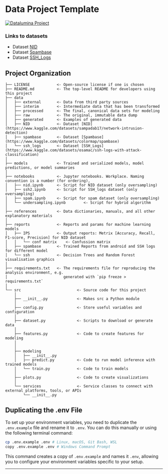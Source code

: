 # Data Project Template

<a target="_blank" href="https://datalumina.com/">
    <img src="https://img.shields.io/badge/Datalumina-Project%20Template-2856f7" alt="Datalumina Project" />
</a>

### Links to datasets
* Dataset [NID](https://www.kaggle.com/datasets/sampadab17/network-intrusion-detection)<br />
* Dataset [Spambase](https://www.kaggle.com/datasets/colormap/spambase)<br />
* Dataset [SSH_Logs](https://www.kaggle.com/datasets/osamac/ssh-logs-with-attack-classification)<br />

## Project Organization

```
├── LICENSE            <- Open-source license if one is chosen
├── README.md          <- The top-level README for developers using this project
├── data
│   ├── external       <- Data from third party sources
│   ├── interim        <- Intermediate data that has been transformed
│   ├── processed      <- The final, canonical data sets for modeling
│   ├── raw            <- The original, immutable data dump
│   ├── generated      <- Examples of generated data 
│   ├── NID            <- Dataset [NID](https://www.kaggle.com/datasets/sampadab17/network-intrusion-detection)
│   ├── spambase       <- Dataset [Spambase](https://www.kaggle.com/datasets/colormap/spambase)
│   └── ssh_logs       <- Dataset [SSH_Logs](https://www.kaggle.com/datasets/osamac/ssh-logs-with-attack-classification) 
│
├── models             <- Trained and serialized models, model predictions, or model summaries
│
├── notebooks          <- Jupyter notebooks. Workplace. Naming convention is a number (for ordering),
│   ├── nid.ipynb      <- Script for NID dataset (only oversampling)
│   ├── ssh2.ipynb     <- Script for SSH_logs dataset (only oversampling)
│   ├── spam.ipynb     <- Script for spam dataset (only oversampling)
│   └── undersampling.ipynb        <- Script for hybrid algorithm
│
├── references         <- Data dictionaries, manuals, and all other explanatory materials
│
├── reports            <- Reports and params for machine learning models
│   ├── IPS            <- Output reports: Metrix [Accuracy, Recall, F1-score, Precision] for NID dataset
│   │   └── conf matrix    <- Confussion matrix
│   ├── spambase       <- Trained Reports from android and SSH logs for different model
│   └── ssh            <- Decision Trees and Random Forest visualisation graphics 
│
├── requirements.txt   <- The requirements file for reproducing the analysis environment, e.g.
│                         generated with `pip freeze > requirements.txt`
│
└── src                         <- Source code for this project
    │
    ├── __init__.py             <- Makes src a Python module
    │
    ├── config.py               <- Store useful variables and configuration
    │
    ├── dataset.py              <- Scripts to download or generate data
    │
    ├── features.py             <- Code to create features for modeling
    │
    │    
    ├── modeling                
    │   ├── __init__.py 
    │   ├── predict.py          <- Code to run model inference with trained models          
    │   └── train.py            <- Code to train models
    │
    ├── plots.py                <- Code to create visualizations 
    │
    └── services                <- Service classes to connect with external platforms, tools, or APIs
        └── __init__.py 
```

## Duplicating the .env File
To set up your environment variables, you need to duplicate the `.env.example` file and rename it to `.env`. You can do this manually or using the following terminal command:

```bash
cp .env.example .env # Linux, macOS, Git Bash, WSL
copy .env.example .env # Windows Command Prompt
```

This command creates a copy of `.env.example` and names it `.env`, allowing you to configure your environment variables specific to your setup.

--------
